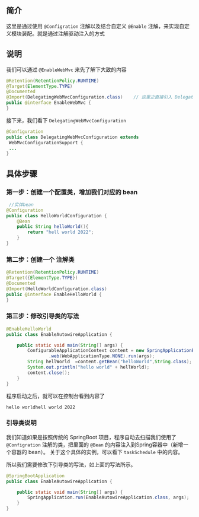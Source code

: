 ## 简介

这里是通过使用 `@Configration` 注解以及结合自定义 `@Enable` 注解，来实现自定义模块装配。就是通过注解驱动注入的方式

## 说明

我们可以通过 `@EnableWebMvc` 来先了解下大致的内容

```java
@Retention(RetentionPolicy.RUNTIME) 
@Target(ElementType.TYPE)
@Documented 
@Import(DelegatingWebMvcConfiguration.class) 	// 这里之直接引入 DelegatingWebMvcConfiguration 类
public @interface EnableWebMvc {
}
```

接下来，我们看下 `DelegatingWebMvcConfiguration`

```java
@Configuration
public class DelegatingWebMvcConfiguration extends
 WebMvcConfigurationSupport {
 ...
}
```

## 具体步骤

### 第一步：创建一个配置类，增加我们对应的 bean

```java
 //实体bean
@Configuration
public class HelloWorldConfiguration {
    @Bean
    public String helloWorld(){
        return "hell world 2022";
    }
}
```

### 第二步：创建一个 注解类
```java
@Retention(RetentionPolicy.RUNTIME)
@Target({ElementType.TYPE})
@Documented
@Import(HelloWorldConfiguration.class)
public @interface EnableHelloWorld {
}
```


### 第三步：修改引导类的写法

```java
@EnableHelloWorld
public class EnableAutowireApplication {

    public static void main(String[] args) {
        ConfigurableApplicationContext content = new SpringApplicationBuilder(EnableAutowireApplication.class)
                .web(WebApplicationType.NONE).run(args);
        String hellWorld  =content.getBean("helloWorld",String.class);
        System.out.println("hello world" + hellWorld);
        content.close();
    }
}
```

程序启动之后，就可以在控制台看到内容了

```
hello worldhell world 2022
```

### 引导类说明

我们知道如果是按照传统的 SpringBoot 项目，程序自动去扫描我们使用了 `@Configration` 注解的类，把里面的 `@Bean` 的内容注入到Spring容器中（新增一个容器的 bean）。
关于这个具体的实例，可以看下 `taskSchedule` 中的内容。

所以我们需要修改下引导类的写法，如上面的写法所示。

```java
@SpringBootApplication
public class EnableAutowireApplication {

    public static void main(String[] args) {
        SpringApplication.run(EnableAutowireApplication.class, args);
    }
}
```